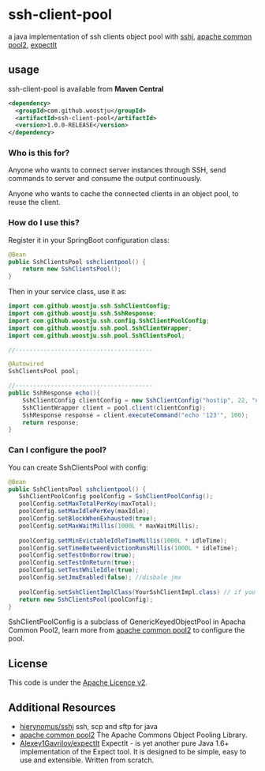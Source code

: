 # ssh-client-pool
a java implementation of ssh clients object pool with [sshj](https://github.com/hierynomus/sshj), [apache common pool2](https://github.com/apache/commons-pool), [expectIt](https://github.com/Alexey1Gavrilov/ExpectIt)


## usage

ssh-client-pool is available from **Maven Central**

```xml
<dependency>
  <groupId>com.github.woostju</groupId>
  <artifactId>ssh-client-pool</artifactId>
  <version>1.0.0-RELEASE</version>
</dependency>
```

### Who is this for?

Anyone who wants to connect server instances through SSH, send commands to server and consume the output continuously. 

Anyone who wants to cache the connected clients in an object pool, to reuse the client.


### How do I use this?

Register it in your SpringBoot configuration class:

```java
@Bean
public SshClientsPool sshclientpool() {
	return new SshClientsPool();
}
```

Then in your service class, use it as:

```java
import com.github.woostju.ssh.SshClientConfig;
import com.github.woostju.ssh.SshResponse;
import com.github.woostju.ssh.config.SshClientPoolConfig;
import com.github.woostju.ssh.pool.SshClientWrapper;
import com.github.woostju.ssh.pool.SshClientsPool;

//---------------------------------------

@Autowired
SshClientsPool pool;

//---------------------------------------
public SshResponse echo(){
	SshClientConfig clientConfig = new SshClientConfig("hostip", 22, "username", "password", null);
	SshClientWrapper client = pool.client(clientConfig);
	SshResponse response = client.executeCommand("echo '123'", 100);
	return response;
}

```

### Can I configure the pool?
You can create SshClientsPool with config:


 ```java
@Bean
public SshClientsPool sshclientpool() {
	SshClientPoolConfig poolConfig = SshClientPoolConfig();
	poolConfig.setMaxTotalPerKey(maxTotal);
	poolConfig.setMaxIdlePerKey(maxIdle); 
	poolConfig.setBlockWhenExhausted(true);
	poolConfig.setMaxWaitMillis(1000L * maxWaitMillis); 
		
	poolConfig.setMinEvictableIdleTimeMillis(1000L * idleTime); 
	poolConfig.setTimeBetweenEvictionRunsMillis(1000L * idleTime);
	poolConfig.setTestOnBorrow(true); 
	poolConfig.setTestOnReturn(true); 
	poolConfig.setTestWhileIdle(true);
	poolConfig.setJmxEnabled(false); //disbale jmx
	
	poolConfig.setSshClientImplClass(YourSshClientImpl.class) // if you do not want to use sshj, pass this class
	return new SshClientsPool(poolConfig);
}
```

SshClientPoolConfig is a subclass of GenericKeyedObjectPool in Apacha Common Pool2, learn more from [apache common pool2](https://github.com/apache/commons-pool) to configure the pool.



## License

This code is under the [Apache Licence v2](https://www.apache.org/licenses/LICENSE-2.0).


## Additional Resources

* [hierynomus/sshj](https://github.com/hierynomus/sshj)  ssh, scp and sftp for java
* [apache common pool2](https://github.com/apache/commons-pool)  The Apache Commons Object Pooling Library.
* [Alexey1Gavrilov/expectIt](https://github.com/Alexey1Gavrilov/ExpectIt)  ExpectIt - is yet another pure Java 1.6+ implementation of the Expect tool. It is designed to be simple, easy to use and extensible. Written from scratch.
